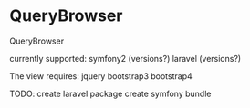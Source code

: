 # QueryBrowser

QueryBrowser

currently supported:
symfony2 (versions?)
laravel (versions?)

The view requires:
jquery
bootstrap3
bootstrap4

TODO:
create laravel package
create symfony bundle